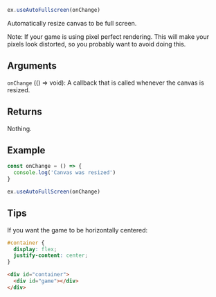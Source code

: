```js
ex.useAutoFullscreen(onChange)
```

Automatically resize canvas to be full screen.

Note: If your game is using pixel perfect rendering. This will make your pixels look distorted, so you probably want to avoid doing this.

## Arguments

`onChange` (() => void): A callback that is called whenever the canvas is resized.

## Returns

Nothing.

## Example

```js
const onChange = () => {
  console.log('Canvas was resized')
}

ex.useAutoFullScreen(onChange)
```

## Tips

If you want the game to be horizontally centered:

```css
#container {
  display: flex;
  justify-content: center;
}
```

```html
<div id="container">
  <div id="game"></div>
</div>
```
